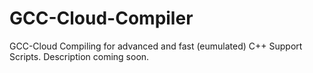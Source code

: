 # GCC-Cloud-Compiler
GCC-Cloud Compiling for advanced and fast (eumulated) C++ Support Scripts. Description coming soon.
